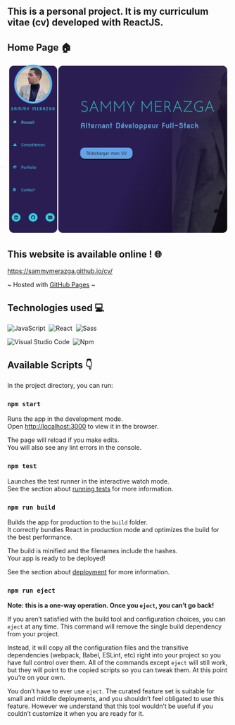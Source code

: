 ## This is a personal project. It is my curriculum vitae (cv) developed with ReactJS.

## Home Page 🏠

![alt text](./src/media/Screens/HomePage.png)

## This website is available online ! 🌐

https://sammymerazga.github.io/cv/

~ Hosted with [GitHub Pages](https://pages.github.com/) ~

## Technologies used 💻

![JavaScript](https://img.shields.io/badge/-javascript-05122A?style=flat&logo=javascript)&nbsp;
![React](https://img.shields.io/badge/-react-05122A?style=flat&logo=react)&nbsp;
![Sass](https://img.shields.io/badge/-sass-05122A?style=flat&logo=sass)&nbsp;

![Visual Studio Code](https://img.shields.io/badge/-Visual%20Studio%20Code-05122A?style=flat&logo=visual-studio-code&logoColor=007ACC)&nbsp;
![Npm](https://img.shields.io/badge/-npm-05122A?style=flat&logo=npm)&nbsp;

## Available Scripts 👇

In the project directory, you can run:

### `npm start`

Runs the app in the development mode.\
Open [http://localhost:3000](http://localhost:3000) to view it in the browser.

The page will reload if you make edits.\
You will also see any lint errors in the console.

### `npm test`

Launches the test runner in the interactive watch mode.\
See the section about [running tests](https://facebook.github.io/create-react-app/docs/running-tests) for more information.

### `npm run build`

Builds the app for production to the `build` folder.\
It correctly bundles React in production mode and optimizes the build for the best performance.

The build is minified and the filenames include the hashes.\
Your app is ready to be deployed!

See the section about [deployment](https://facebook.github.io/create-react-app/docs/deployment) for more information.

### `npm run eject`

**Note: this is a one-way operation. Once you `eject`, you can’t go back!**

If you aren’t satisfied with the build tool and configuration choices, you can `eject` at any time. This command will remove the single build dependency from your project.

Instead, it will copy all the configuration files and the transitive dependencies (webpack, Babel, ESLint, etc) right into your project so you have full control over them. All of the commands except `eject` will still work, but they will point to the copied scripts so you can tweak them. At this point you’re on your own.

You don’t have to ever use `eject`. The curated feature set is suitable for small and middle deployments, and you shouldn’t feel obligated to use this feature. However we understand that this tool wouldn’t be useful if you couldn’t customize it when you are ready for it.
